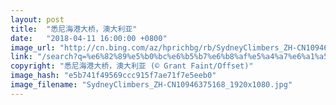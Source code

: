 ```yaml
---
layout: post
title:  "悉尼海港大桥，澳大利亚"
date:   "2018-04-11 16:00:00 +0800"
image_url: "http://cn.bing.com/az/hprichbg/rb/SydneyClimbers_ZH-CN10946375168_1920x1080.jpg"
link: "/search?q=%e6%82%89%e5%b0%bc%e6%b5%b7%e6%b8%af%e5%a4%a7%e6%a1%a5&form=hpcapt&mkt=zh-cn"
copyright: "悉尼海港大桥，澳大利亚 (© Grant Faint/Offset)"
image_hash: "e5b741f49569ccc915f7ae71f7e5eeb0"
image_filename: "SydneyClimbers_ZH-CN10946375168_1920x1080.jpg"
---
```

